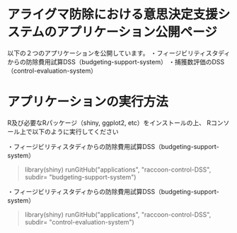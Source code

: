 # アライグマ防除における意思決定支援システムのアプリケーション公開ページ
以下の２つのアプリケーションを公開しています。
・フィージビリティスタディからの防除費用試算DSS（budgeting-support-system）
・捕獲数評価のDSS（control-evaluation-system）

# アプリケーションの実行方法
R及び必要なRパッケージ（shiny, ggplot2, etc）をインストールの上、
Rコンソール上で以下のように実行してください

・フィージビリティスタディからの防除費用試算DSS（budgeting-support-system）
> library(shiny)
> runGitHub("applications", "raccoon-control-DSS", subdir= "budgeting-support-system")

・フィージビリティスタディからの防除費用試算DSS（budgeting-support-system）
> library(shiny)
> runGitHub("applications", "raccoon-control-DSS", subdir= "control-evaluation-system")
